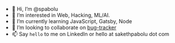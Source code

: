 - 👋 Hi, I’m @spabolu
- 👀 I’m interested in Web, Hacking, ML/AI.
- 🌱 I’m currently learning JavaScript, Gatsby, Node
- 💞️ I’m looking to collaborate on [bug-tracker](https://github.com/spabolu/bug-tracker)
- 📫 Say `hello` to me on LinkedIn or hello at sakethpabolu dot com

<!---
spabolu/spabolu is a ✨ special ✨ repository because its `README.md` (this file) appears on your GitHub profile.
You can click the Preview link to take a look at your changes. It is magical! 
--->
